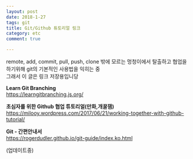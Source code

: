 ```yaml
---
layout: post
date: 2018-1-27
tags: git
title: Git/Github 튜토리얼 링크
category: etc
comment: true

---
```


<p>remote, add, commit, pull, push, clone 밖에 모르는 멍청이에서 탈출하고 협업을 하기위해 git의 기본적인 사용법을 익히는 중<br>
그래서 이 글은 링크 저장용입니당</p>
<p><strong>Learn Git Branching</strong><br>
<a href="https://learngitbranching.js.org/">https://learngitbranching.js.org/</a></p>
<p><strong>초심자를 위한 Github 협업 튜토리얼(만화,개꿀잼)</strong><br>
<a href="https://milooy.wordpress.com/2017/06/21/working-together-with-github-tutorial/">https://milooy.wordpress.com/2017/06/21/working-together-with-github-tutorial/</a></p>
<p><strong>Git - 간편안내서</strong><br>
<a href="https://rogerdudler.github.io/git-guide/index.ko.html">https://rogerdudler.github.io/git-guide/index.ko.html</a></p>
<p>(업데이트중)</p>

